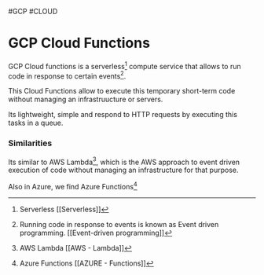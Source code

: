 #GCP #CLOUD 

# GCP Cloud Functions

GCP Cloud functions is a serverless[^1] compute service that allows to run code in response to certain events[^2]. 

This Cloud Functions allow to execute this temporary short-term code without managing an infrastruucture or servers. 

Its lightweight, simple and respond to HTTP requests by executing this tasks in a queue. 


### Similarities

Its similar to AWS Lambda[^3], which is the AWS approach to event driven execution of code without managing an infrastructure for that purpose. 

Also in Azure, we find Azure Functions[^4]



[^1]: Serverless [[Serverless]]
[^2]: Running code in response to events is known as Event driven programming. [[Event-driven programming]]
[^3]: AWS Lambda [[AWS - Lambda]]
[^4]: Azure Functions [[AZURE - Functions]]

